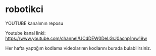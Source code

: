 # robotikci

YOUTUBE kanalımın reposu 

Youtube kanal linki: https://www.youtube.com/channel/UCdDEW0DeLGrJ0acnp1mw19w

Her hafta yaptığım kodlama videolarının kodlarını burada bulabilirsiniz. 
